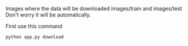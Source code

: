 Images where the data will be downloaded
images/train and images/test
Don't worry it will be automatically.

First use this command
```
python app.py download
```
